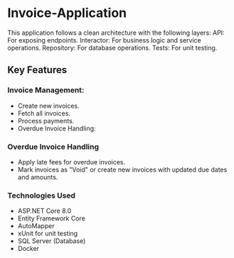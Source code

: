 # Invoice-Application
This application follows a clean architecture with the following layers:
API: For exposing endpoints.
Interactor: For business logic and service operations.
Repository: For database operations.
Tests: For unit testing.

## Key Features
 ### Invoice Management:
  - Create new invoices.  
  - Fetch all invoices.   
  - Process payments.  
  - Overdue Invoice Handling:  
 ### Overdue Invoice Handling
  - Apply late fees for overdue invoices.
  - Mark invoices as "Void" or create new invoices with updated due dates and amounts.

### Technologies Used
- ASP.NET Core 8.0
- Entity Framework Core
- AutoMapper
- xUnit for unit testing
- SQL Server (Database)
- Docker
